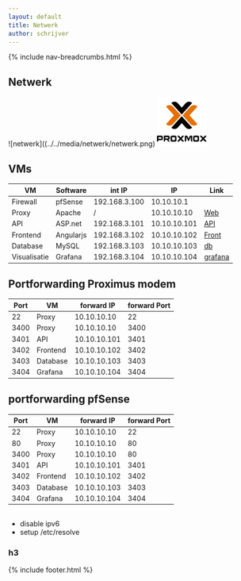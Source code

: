 ```yaml
---
layout: default
title: Netwerk
author: schrijver
---
```


{% include nav-breadcrumbs.html %}




## Netwerk

![netwerk]((../../media/netwerk/netwerk.png)
![Proxmox](../../media/logo/proxmox.png)


## VMs

| VM           | Software     | int IP        | IP           |Link|
|--------------|--------------|---------------|--------------|---|
| Firewall     | pfSense      | 192.168.3.100 | 10.10.10.1   | |
| Proxy        | Apache       | /             | 10.10.10.10  |[Web](https://rob-vl.synology.me:3400)|
| API          | ASP.net      | 192.168.3.101 | 10.10.10.101 |[API](https://rob-vl.synology.me:3401/swagger)|
| Frontend     | Angularjs    | 192.168.3.102 | 10.10.10.102 |[Front](https://rob-vl.synology.me:3402)|
| Database     | MySQL        | 192.168.3.103 | 10.10.10.103 |[db](https://rob-vl.synology.me:3403/phpmyadmin)|
| Visualisatie | Grafana      | 192.168.3.104 | 10.10.10.104 |[grafana](https://rob-vl.synology.me:3404)|


## Portforwarding Proximus modem

| Port | VM        | forward IP     | forward Port |
|------|-----------|----------------|--------------|
| 22   | Proxy     | 10.10.10.10    | 22           |
| 3400 | Proxy     | 10.10.10.10    | 3400         |
| 3401 | API       | 10.10.10.101   | 3401         |
| 3402 | Frontend  | 10.10.10.102   | 3402         |
| 3403 | Database  | 10.10.10.103   | 3403         |
| 3404 | Grafana   | 10.10.10.104   | 3404         |


## portforwarding pfSense

| Port | VM        | forward IP     | forward Port |
|------|-----------|----------------|--------------|
| 22   | Proxy     | 10.10.10.10    | 22           |
| 80   | Proxy     | 10.10.10.10    | 80           |
| 3400 | Proxy     | 10.10.10.10    | 80           |
| 3401 | API       | 10.10.10.101   | 3401         |
| 3402 | Frontend  | 10.10.10.102   | 3402         |
| 3403 | Database  | 10.10.10.103   | 3403         |
| 3404 | Grafana   | 10.10.10.104   | 3404         |


## 
* disable ipv6
* setup /etc/resolve
### h3


{% include footer.html %}
